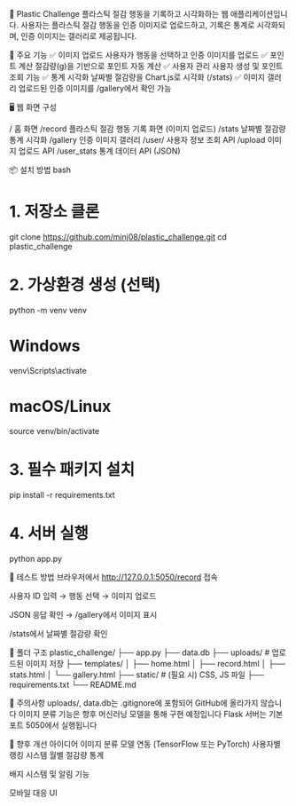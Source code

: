 🧠 Plastic Challenge
플라스틱 절감 행동을 기록하고 시각화하는 웹 애플리케이션입니다. 
사용자는 플라스틱 절감 행동을 인증 이미지로 업로드하고, 기록은 통계로 시각화되며, 인증 이미지는 갤러리로 제공됩니다.

🚀 주요 기능
✅ 이미지 업로드	사용자가 행동을 선택하고 인증 이미지를 업로드
✅ 포인트 계산	절감량(g)을 기반으로 포인트 자동 계산 
✅ 사용자 관리	사용자 생성 및 포인트 조회 기능
✅ 통계 시각화	날짜별 절감량을 Chart.js로 시각화 (/stats)
✅ 이미지 갤러리	업로드된 인증 이미지를 /gallery에서 확인 가능

🖥️ 웹 화면 구성

/	홈 화면
/record	플라스틱 절감 행동 기록 화면 (이미지 업로드)
/stats	날짜별 절감량 통계 시각화
/gallery	인증 이미지 갤러리
/user/<id>	사용자 정보 조회 API
/upload	이미지 업로드 API
/user_stats	통계 데이터 API (JSON)

📦 설치 방법
bash

# 1. 저장소 클론
git clone https://github.com/minj08/plastic_challenge.git
cd plastic_challenge

# 2. 가상환경 생성 (선택)
python -m venv venv
# Windows
venv\Scripts\activate
# macOS/Linux
source venv/bin/activate

# 3. 필수 패키지 설치
pip install -r requirements.txt

# 4. 서버 실행
python app.py

🧪 테스트 방법
브라우저에서 http://127.0.0.1:5050/record 접속

사용자 ID 입력 → 행동 선택 → 이미지 업로드

JSON 응답 확인 → /gallery에서 이미지 표시

/stats에서 날짜별 절감량 확인

📁 폴더 구조
plastic_challenge/
├── app.py
├── data.db
├── uploads/              # 업로드된 이미지 저장
├── templates/
│   ├── home.html
│   ├── record.html
│   ├── stats.html
│   └── gallery.html
├── static/               # (필요 시) CSS, JS 파일
├── requirements.txt
└── README.md

📌 주의사항
uploads/, data.db는 .gitignore에 포함되어 GitHub에 올라가지 않습니다
이미지 분류 기능은 향후 머신러닝 모델을 통해 구현 예정입니다
Flask 서버는 기본 포트 5050에서 실행됩니다

🧠 향후 개선 아이디어
이미지 분류 모델 연동 (TensorFlow 또는 PyTorch)
사용자별 랭킹 시스템
월별 절감량 통계

배지 시스템 및 알림 기능

모바일 대응 UI
